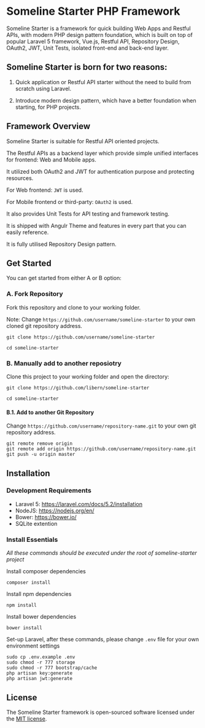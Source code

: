 # Someline Starter PHP Framework

Someline Starter is a framework for quick building Web Apps and Restful APIs, with modern PHP design pattern foundation, which is built on top of popular Laravel 5 framework, Vue.js, Restful API, Repository Design, OAuth2, JWT, Unit Tests, isolated front-end and back-end layer.

## Someline Starter is born for two reasons:

1. Quick application or Restful API starter without the need to build from scratch using Laravel.

2. Introduce modern design pattern, which have a better foundation when starting, for PHP projects.

## Framework Overview

Someline Starter is suitable for Restful API oriented projects.

The Restful APIs as a backend layer which provide simple unified interfaces for frontend: Web and Mobile apps.

It utilized both OAuth2 and JWT for authentication purpose and protecting resources.

For Web frontend: `JWT` is used.

For Mobile frontend or third-party: `OAuth2` is used.

It also provides Unit Tests for API testing and framework testing.

It is shipped with Angulr Theme and features in every part that you can easily reference.

It is fully utilised Repository Design pattern.

## Get Started

You can get started from either A or B option:

### A. Fork Repository

Fork this repository and clone to your working folder. 

Note: Change `https://github.com/username/someline-starter` to your own cloned git repository address.

```
git clone https://github.com/username/someline-starter

cd someline-starter
```

### B. Manually add to another reposiotry

Clone this project to your working folder and open the directory:

```
git clone https://github.com/libern/someline-starter

cd someline-starter
```

#### B.1. Add to another Git Repository

Change `https://github.com/username/repository-name.git` to your own git repository address.

```
git remote remove origin
git remote add origin https://github.com/username/repository-name.git
git push -u origin master
```

## Installation

### Development Requirements

- Laravel 5: https://laravel.com/docs/5.2/installation
- NodeJS: https://nodejs.org/en/
- Bower: https://bower.io/
- SQLite extention

### Install Essentials

*All these commands should be executed under the root of someline-starter project*

Install composer dependencies
```
composer install
```

Install npm dependencies
```
npm install
```

Install bower dependencies
```
bower install
```

Set-up Laravel, after these commands, please change `.env` file for your own environment settings
```
sudo cp .env.example .env
sudo chmod -r 777 storage
sudo chmod -r 777 bootstrap/cache
php artisan key:generate
php artisan jwt:generate
```

## License

The Someline Starter framework is open-sourced software licensed under the [MIT license](http://opensource.org/licenses/MIT).
